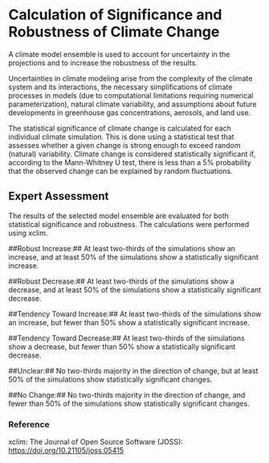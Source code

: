 # Calculation of Significance and Robustness of Climate Change

A climate model ensemble is used to account for uncertainty in the projections and to increase the robustness of the results.

Uncertainties in climate modeling arise from the complexity of the climate system and its interactions, the necessary simplifications of climate processes in models (due to computational limitations requiring numerical parameterization), natural climate variability, and assumptions about future developments in greenhouse gas concentrations, aerosols, and land use.

The statistical significance of climate change is calculated for each individual climate simulation. This is done using a statistical test that assesses whether a given change is strong enough to exceed random (natural) variability. Climate change is considered statistically significant if, according to the Mann-Whitney U test, there is less than a 5% probability that the observed change can be explained by random fluctuations.

## Expert Assessment

The results of the selected model ensemble are evaluated for both statistical significance and robustness. The calculations were performed using xclim.

##Robust Increase:## At least two-thirds of the simulations show an increase, and at least 50% of the simulations show a statistically significant increase.

##Robust Decrease:## At least two-thirds of the simulations show a decrease, and at least 50% of the simulations show a statistically significant decrease.

##Tendency Toward Increase:## At least two-thirds of the simulations show an increase, but fewer than 50% show a statistically significant increase.

##Tendency Toward Decrease:## At least two-thirds of the simulations show a decrease, but fewer than 50% show a statistically significant decrease.

##Unclear:## No two-thirds majority in the direction of change, but at least 50% of the simulations show statistically significant changes.

##No Change:## No two-thirds majority in the direction of change, and fewer than 50% of the simulations show statistically significant changes.

### Reference

xclim: The Journal of Open Source Software (JOSS): https://doi.org/10.21105/joss.05415